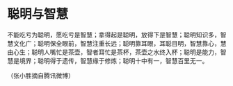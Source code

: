 # 聪明与智慧

不能吃亏为聪明，愿吃亏是智慧；拿得起是聪明，放得下是智慧；聪明知识多，智慧文化广；聪明保全眼前，智慧注重长远；聪明靠耳眼，耳聪目明，智慧靠心，慧由心生；聪明人嘴忙是茶壶，智者耳忙是茶杯，茶壶之水终入杯；聪明是能力，智慧是境界；聪明得于遗传，智慧缘于修炼；聪明十中有一，智慧百里无一。

（张小胜摘自腾讯微博）